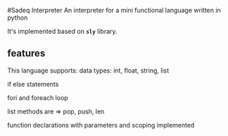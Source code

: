 #Sadeq Interpreter
An interpreter for a mini functional language written in python

It's implemented based on **`sly`** library.
## features
This language supports:
data types: int, float, string, list

if else statements

fori and foreach loop

list methods are => pop, push, len

function declarations with parameters and scoping implemented

